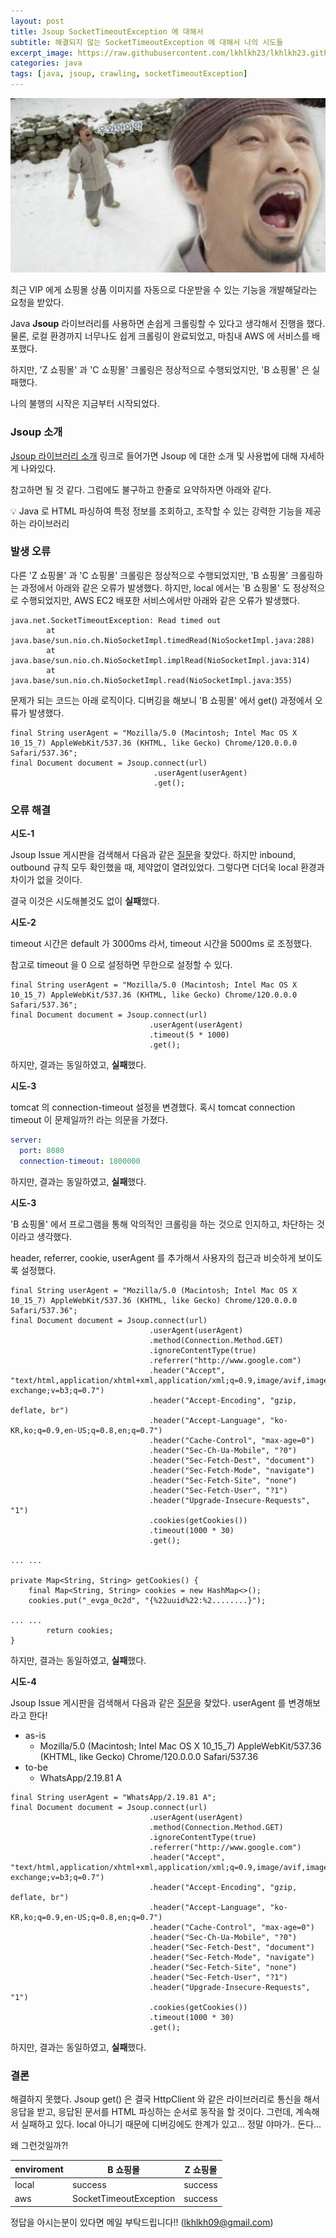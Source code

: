 ```yaml
---
layout: post
title: Jsoup SocketTimeoutException 에 대해서
subtitle: 해결되지 않는 SocketTimeoutException 에 대해서 나의 시도들
excerpt_image: https://raw.githubusercontent.com/lkhlkh23/lkhlkh23.github.io/master/images/2024-01-02/banner.png
categories: java
tags: [java, jsoup, crawling, socketTimeoutException]
---
```


![banner](https://raw.githubusercontent.com/lkhlkh23/lkhlkh23.github.io/master/images/2024-01-02/banner.png)

최근 VIP 에게 쇼핑몰 상품 이미지를 자동으로 다운받을 수 있는 기능을 개발해달라는 요청을 받았다.

Java **Jsoup** 라이브러리를 사용하면 손쉽게 크롤링할 수 있다고 생각해서 진행을 했다.
물론, 로컬 환경까지 너무나도 쉽게 크롤링이 완료되었고, 마침내 AWS 에 서비스를 배포했다.

하지만, 'Z 쇼핑몰' 과 'C 쇼핑몰' 크롤링은 정상적으로 수행되었지만, 'B 쇼핑몰' 은 실패했다.

나의 불행의 시작은 지금부터 시작되었다.

### Jsoup 소개

[Jsoup 라이브러리 소개](https://jsoup.org/) 링크로 들어가면 Jsoup 에 대한 소개 및 사용법에 대해 자세하게 나와있다.

참고하면 될 것 같다. 그럼에도 불구하고 한줄로 요약하자면 아래와 같다.

<aside>
💡 Java 로 HTML 파싱하여 특정 정보를 조회하고, 조작할 수 있는 강력한 기능을 제공하는 라이브러리

</aside>

### 발생 오류

다른 'Z 쇼핑몰' 과 'C 쇼핑몰' 크롤링은 정상적으로 수행되었지만, 'B 쇼핑몰' 크롤링하는 과정에서 아래와 같은 오류가 발생했다. 하지만, local 에서는 'B 쇼핑몰' 도 정상적으로 수행되었지만, AWS EC2 배포한 서비스에서만 아래와 같은 오류가 발생했다.

```
java.net.SocketTimeoutException: Read timed out
        at java.base/sun.nio.ch.NioSocketImpl.timedRead(NioSocketImpl.java:288)
        at java.base/sun.nio.ch.NioSocketImpl.implRead(NioSocketImpl.java:314)
        at java.base/sun.nio.ch.NioSocketImpl.read(NioSocketImpl.java:355)
```

문제가 되는 코드는 아래 로직이다. 디버깅을 해보니 'B 쇼핑몰' 에서 get() 과정에서 오류가 발생했다.

```
final String userAgent = "Mozilla/5.0 (Macintosh; Intel Mac OS X 10_15_7) AppleWebKit/537.36 (KHTML, like Gecko) Chrome/120.0.0.0 Safari/537.36";
final Document document = Jsoup.connect(url)
                                .userAgent(userAgent)
                                .get();
```

### 오류 해결

**시도-1**

Jsoup Issue 게시판을 검색해서 다음과 같은 [질문](https://github.com/jhy/jsoup/issues/1165)을 찾았다. 하지만 inbound, outbound 규칙 모두 확인했을 때, 제약없이 열려있었다. 그렇다면 더더욱 local 환경과 차이가 없을 것이다.

결국 이것은 시도해볼것도 없이 **실패**했다.

**시도-2**

timeout 시간은 default 가 3000ms 라서, timeout 시간을 5000ms 로 조정했다.

참고로 timeout 을 0 으로 설정하면 무한으로 설정할 수 있다.

```
final String userAgent = "Mozilla/5.0 (Macintosh; Intel Mac OS X 10_15_7) AppleWebKit/537.36 (KHTML, like Gecko) Chrome/120.0.0.0 Safari/537.36";
final Document document = Jsoup.connect(url)
                               .userAgent(userAgent)
                               .timeout(5 * 1000)
                               .get();
```

하지만, 결과는 동일하였고, **실패**했다.

**시도-3**

tomcat 의 connection-timeout 설정을 변경했다. 혹시 tomcat connection timeout 이 문제일까?! 라는 의문을 가졌다.

```yaml
server:
  port: 8080
  connection-timeout: 1800000
```

하지만, 결과는 동일하였고, **실패**했다.

**시도-3**

'B 쇼핑몰' 에서 프로그램을 통해 악의적인 크롤링을 하는 것으로 인지하고, 차단하는 것이라고 생각했다.

header, referrer, cookie, userAgent 를 추가해서 사용자의 접근과 비슷하게 보이도록 설정했다.

```
final String userAgent = "Mozilla/5.0 (Macintosh; Intel Mac OS X 10_15_7) AppleWebKit/537.36 (KHTML, like Gecko) Chrome/120.0.0.0 Safari/537.36";
final Document document = Jsoup.connect(url)
                               .userAgent(userAgent)
                               .method(Connection.Method.GET)
                               .ignoreContentType(true)
                               .referrer("http://www.google.com")
                               .header("Accept", "text/html,application/xhtml+xml,application/xml;q=0.9,image/avif,image/webp,image/apng,*/*;q=0.8,application/signed-exchange;v=b3;q=0.7")
                               .header("Accept-Encoding", "gzip, deflate, br")
                               .header("Accept-Language", "ko-KR,ko;q=0.9,en-US;q=0.8,en;q=0.7")
                               .header("Cache-Control", "max-age=0")
                               .header("Sec-Ch-Ua-Mobile", "?0")
                               .header("Sec-Fetch-Dest", "document")
                               .header("Sec-Fetch-Mode", "navigate")
                               .header("Sec-Fetch-Site", "none")
                               .header("Sec-Fetch-User", "?1")
                               .header("Upgrade-Insecure-Requests", "1")
                               .cookies(getCookies())
                               .timeout(1000 * 30)
                               .get();

... ...

private Map<String, String> getCookies() {
	final Map<String, String> cookies = new HashMap<>();
	cookies.put("_evga_0c2d", "{%22uuid%22:%2........}");

... ...
        return cookies;
}
```

하지만, 결과는 동일하였고, **실패**했다.

**시도-4**

Jsoup Issue 게시판을 검색해서 다음과 같은 [질문](https://github.com/jhy/jsoup/issues/1740)을 찾았다. userAgent 를 변경해보라고 한다!

- as-is
  - Mozilla/5.0 (Macintosh; Intel Mac OS X 10_15_7) AppleWebKit/537.36 (KHTML, like Gecko) Chrome/120.0.0.0 Safari/537.36
- to-be
  - WhatsApp/2.19.81 A

```
final String userAgent = "WhatsApp/2.19.81 A";
final Document document = Jsoup.connect(url)
                               .userAgent(userAgent)
                               .method(Connection.Method.GET)
                               .ignoreContentType(true)
                               .referrer("http://www.google.com")
                               .header("Accept", "text/html,application/xhtml+xml,application/xml;q=0.9,image/avif,image/webp,image/apng,*/*;q=0.8,application/signed-exchange;v=b3;q=0.7")
                               .header("Accept-Encoding", "gzip, deflate, br")
                               .header("Accept-Language", "ko-KR,ko;q=0.9,en-US;q=0.8,en;q=0.7")
                               .header("Cache-Control", "max-age=0")
                               .header("Sec-Ch-Ua-Mobile", "?0")
                               .header("Sec-Fetch-Dest", "document")
                               .header("Sec-Fetch-Mode", "navigate")
                               .header("Sec-Fetch-Site", "none")
                               .header("Sec-Fetch-User", "?1")
                               .header("Upgrade-Insecure-Requests", "1")
                               .cookies(getCookies())
                               .timeout(1000 * 30)
                               .get();
```

하지만, 결과는 동일하였고, **실패**했다.

### 결론

해결하지 못했다. Jsoup get() 은 결국 HttpClient 와 같은 라이브러리로 통신을 해서 응답을 받고, 응답된 문서를 HTML 파싱하는 순서로 동작을 할 것이다. 그런데, 계속해서 실패하고 있다. local 아니기 때문에 디버깅에도 한계가 있고… 정말 야마가.. 돈다…

왜 그런것일까?!

| enviroment | B 쇼핑몰 | Z 쇼핑몰 |
| --- | --- | --- |
| local | success | success |
| aws | SocketTimeoutException | success |

정답을 아시는분이 있다면 메일 부탁드립니다!! (lkhlkh09@gmail.com)
